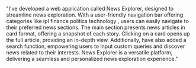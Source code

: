 "I've developed a web application called News Explorer, designed to streamline news exploration. With a user-friendly navigation bar offering categories like ipl finance politics technology , users can easily navigate to their preferred news sections. The main section presents news articles in card format, offering a snapshot of each story. Clicking on a card opens up the full article, providing an in-depth view. Additionally, have also added a search function, empowering users to input custom queries and discover news related to their interests. News Explorer is a versatile platform, delivering a seamless and personalized news exploration experience." 
